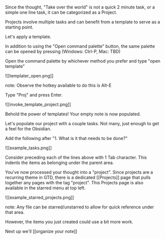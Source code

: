 Since the thought, "Take over the world" is not a quick 2 minute task, or a simple one line task, it can be categorized as a Project.

Projects involve multiple tasks and can benefit from a template to serve as a starting point.

Let's apply a template.

In addition to using the "Open command palette" button, the same palette can be opened by pressing (Windows: Ctrl-P, Mac: TBD)

Open the command palette by whichever method you prefer and type "open template"

![[templater_open.png]]

note: Observe the hotkey available to do this is Alt-E

Type "Proj" and press Enter.

![[invoke_template_project.png]]

Behold the power of templates!  Your empty note is now populated.

Let's populate our project with a couple tasks.  Not many, just enough to get a feel for the Obsidian.

Add the following after "1. What is it that needs to be done?"

![[example_tasks.png]]

Consider preceding each of the lines above with 1 Tab character.  This indents the items as belonging under the parent area.

You've now processed your thought into a "project".  Since projects are a recurring theme in GTD, there is a dedicated [[Projects]] page that pulls together any pages with the tag "project".  This Projects page is also available in the starred menu at top left.

![[example_starred_projects.png]]

note: Any file can be starred/unstarred to allow for quick reference under that area.

However, the items you just created could use a bit more work.

Next up we'll [[organize your note]]